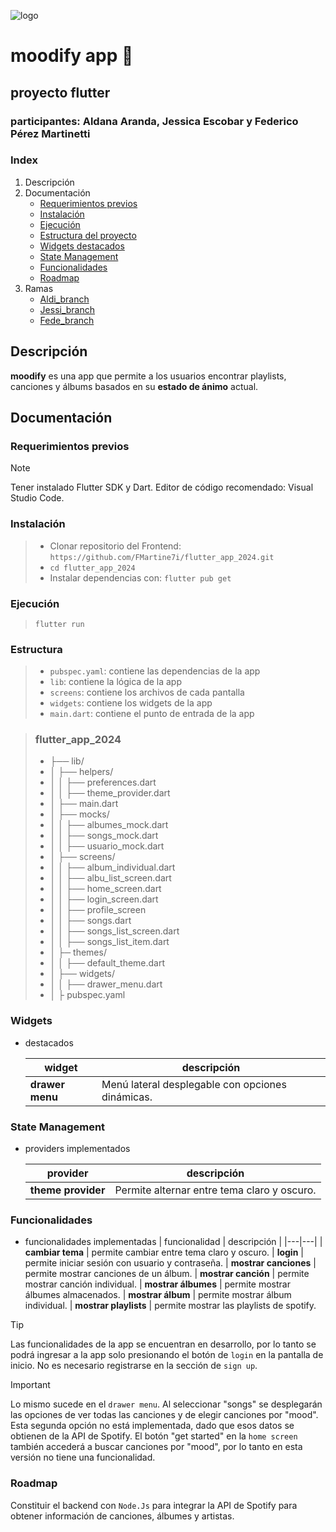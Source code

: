 ![logo](https://i.imgur.com/xOniTxy.png)
# moodify app 🎵
## proyecto flutter
### participantes: Aldana Aranda, Jessica Escobar y Federico Pérez Martinetti

### Index

1. Descripción
2. Documentación
    * [Requerimientos previos](#requerimientos-previos)
    * [Instalación](#instalación)
    * [Ejecución](#ejecución)
    * [Estructura del proyecto](#estructura)
    * [Widgets destacados](#widgets)
    * [State Management](#state-management)
    * [Funcionalidades](#funcionalidades)
    * [Roadmap](#roadmap)
3. Ramas
    + [Aldi_branch](https://github.com/FMartine7i/moodify_api/tree/aldi_branch)
    + [Jessi_branch](https://github.com/FMartine7i/moodify_api/tree/jessii_branch)
    + [Fede_branch](https://github.com/FMartine7i/moodify_api/tree/fede_branch)

## Descripción
**moodify** es una app que permite a los usuarios encontrar playlists, canciones y álbums basados en su **estado de ánimo** actual.

## Documentación
### Requerimientos previos
> [!NOTE]
> Tener instalado Flutter SDK y Dart. Editor de código recomendado: Visual Studio Code.
### Instalación
> - Clonar repositorio del Frontend: ``https://github.com/FMartine7i/flutter_app_2024.git``
> - ``cd flutter_app_2024``
> - Instalar dependencias con: ``flutter pub get``
### Ejecución
> ``flutter run``
### Estructura
> - ``pubspec.yaml``: contiene las dependencias de la app
> - ``lib``: contiene la lógica de la app
> - ``screens``: contiene los archivos de cada pantalla
> - ``widgets``: contiene los widgets de la app
> - ``main.dart``: contiene el punto de entrada de la app

> ### flutter_app_2024
> - ├── lib/
> - │   ├── helpers/
> - │   │   ├── preferences.dart
> - │   │   ├── theme_provider.dart
> - │   ├── main.dart
> - │   ├── mocks/
> - │   │   ├── albumes_mock.dart
> - │   │   ├── songs_mock.dart
> - │   │   ├── usuario_mock.dart
> - │   ├── screens/
> - │   │   ├── album_individual.dart
> - │   │   ├── albu_list_screen.dart
> - │   │   ├── home_screen.dart
> - │   │   ├── login_screen.dart
> - │   │   ├── profile_screen
> - │   │   ├── songs.dart
> - │   │   ├── songs_list_screen.dart
> - │   │   ├── songs_list_item.dart
> - │   ├─ themes/
> - │   │   ├── default_theme.dart
> - │   ├── widgets/
> - │   │   ├── drawer_menu.dart
> - │   ├ pubspec.yaml


### Widgets
* destacados

    | widget | descripción |
    |---|---|
    | **drawer menu** | Menú lateral desplegable con opciones dinámicas.



### State Management
* providers implementados

    | provider | descripción |
    |---|---|
    | **theme provider** | Permite alternar entre tema claro y oscuro.   


### Funcionalidades
* funcionalidades implementadas
    | funcionalidad | descripción |
    |---|---|
    | **cambiar tema** | permite cambiar entre tema claro y oscuro.
    | **login** | permite iniciar sesión con usuario y contraseña.
    | **mostrar canciones** | permite mostrar canciones de un álbum.
    | **mostrar canción** | permite mostrar canción individual.
    | **mostrar álbumes** | permite mostrar álbumes almacenados.
    | **mostrar álbum** | permite mostrar álbum individual.
    | **mostrar playlists** | permite mostrar las playlists de spotify.

>[!Tip]
> Las funcionalidades de la app se encuentran en desarrollo, por lo tanto se podrá ingresar a la app solo presionando el botón de ``login`` en la pantalla de inicio. No es necesario registrarse en la sección de ``sign up``.

>[!Important]
> Lo mismo sucede en el ``drawer menu``. Al seleccionar "songs" se desplegarán las opciones de ver todas las canciones y de elegir canciones por "mood". Esta segunda opción no está implementada, dado que esos datos se obtienen de la API de Spotify.
> El botón "get started" en la ``home screen`` también accederá a buscar canciones por "mood", por lo tanto en esta versión no tiene una funcionalidad.

### Roadmap
Constituir el backend con ``Node.Js`` para integrar la API de Spotify para obtener información de canciones, álbumes y artistas.